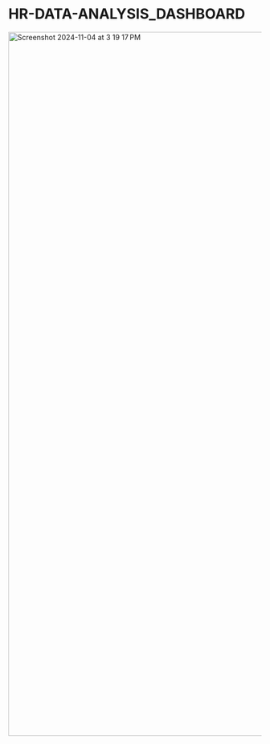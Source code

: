 # HR-DATA-ANALYSIS_DASHBOARD

<img width="1402" alt="Screenshot 2024-11-04 at 3 19 17 PM" src="https://github.com/user-attachments/assets/f4468752-8221-4ab0-bbc8-a7934d39d2d0">
